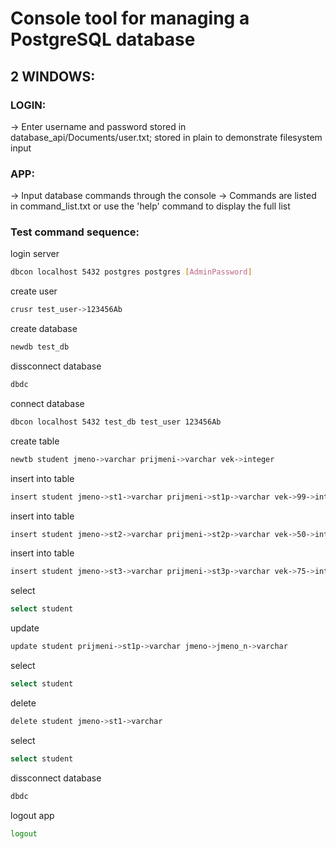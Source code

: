 # Console tool for managing a PostgreSQL database

## 2 WINDOWS:
### LOGIN:
-> Enter username and password stored in database_api/Documents/user.txt; stored in plain to demonstrate filesystem input

### APP:
-> Input database commands through the console
-> Commands are listed in command_list.txt or use the 'help' command to display the full list

### Test command sequence:

login server
```bash
dbcon localhost 5432 postgres postgres [AdminPassword]
```
create user
```bash
crusr test_user->123456Ab
```
create database
```bash
newdb test_db
```
dissconnect database
```bash
dbdc
```
connect database
```bash
dbcon localhost 5432 test_db test_user 123456Ab
```
create table
```bash
newtb student jmeno->varchar prijmeni->varchar vek->integer
```
insert into table
```bash
insert student jmeno->st1->varchar prijmeni->st1p->varchar vek->99->integer
```
insert into table
```bash
insert student jmeno->st2->varchar prijmeni->st2p->varchar vek->50->integer
```
insert into table
```bash
insert student jmeno->st3->varchar prijmeni->st3p->varchar vek->75->integer
```
select 
```bash
select student
```
update
```bash
update student prijmeni->st1p->varchar jmeno->jmeno_n->varchar
```
select
```bash
select student
```
delete
```bash
delete student jmeno->st1->varchar
```
select
```bash
select student
```
dissconnect database
```bash
dbdc
```
logout app
```bash
logout
```
